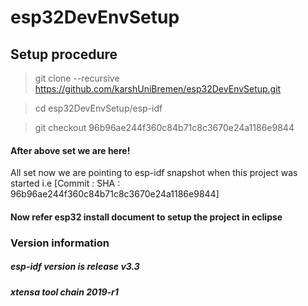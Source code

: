 # esp32DevEnvSetup

## Setup procedure

> git clone --recursive  https://github.com/karshUniBremen/esp32DevEnvSetup.git

> cd esp32DevEnvSetup/esp-idf

> git checkout 96b96ae244f360c84b71c8c3670e24a1186e9844

#### After above set we are here!
All set now we are pointing to esp-idf snapshot when this project was started i.e [Commit : SHA : 96b96ae244f360c84b71c8c3670e24a1186e9844]

#### Now refer esp32 install document to setup the project in eclipse


### Version information
##### esp-idf version is 		release v3.3
##### xtensa tool chain 		2019-r1
